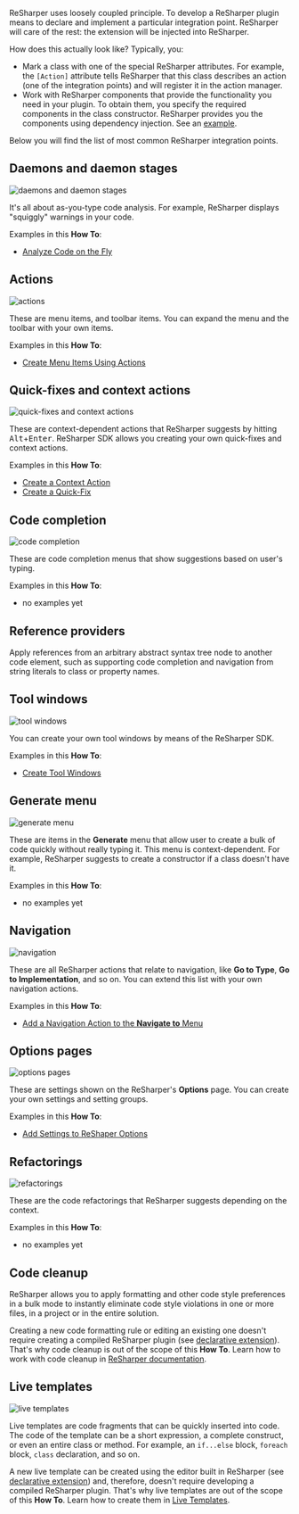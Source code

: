 [//]: # (title: Integrate with ReSharper)

ReSharper uses loosely coupled principle. To develop a ReSharper plugin means to declare and implement a particular integration point. ReSharper will care of the rest: the extension will be injected into ReSharper.
 
How does this actually look like? Typically, you: 
* Mark a class with one of the special ReSharper attributes. For example, the `[Action]` attribute tells ReSharper that this class describes an action (one of the integration points) and will register it in the action manager.
* Work with ReSharper components that provide the functionality you need in your plugin. To obtain them, you specify the required components in the class constructor. ReSharper provides you the components using dependency injection. See an [example](ObtainComponentsInRuntime.md#constructor-injection). 
 
Below you will find the list of most common ReSharper integration points.
 
## Daemons and daemon stages

![daemons and daemon stages](daemons.png)

It's all about as-you-type code analysis. For example, ReSharper displays "squiggly" warnings in your code.

Examples in this **How To**:
* [Analyze Code on the Fly](AnalyzeCodeOnTheFly.md)
 
## Actions 

![actions](actions.png)

These are menu items, and toolbar items. You can expand the menu and the toolbar with your own items.

Examples in this **How To**:
* [Create Menu Items Using Actions](CreateMenuItemsUsingActions.md)
 
## Quick-fixes and context actions

![quick-fixes and context actions](quick-fixes.png)

These are context-dependent actions that ReSharper suggests by hitting <kbd>Alt</kbd>+<kbd>Enter</kbd>. ReSharper SDK allows you creating your own quick-fixes and context actions.

Examples in this **How To**:
* [Create a Context Action](CreateContextAction.md)
* [Create a Quick-Fix](CreateQuickFix.md)
 
## Code completion

![code completion](code-completion.png)

These are code completion menus that show suggestions based on user's typing.

Examples in this **How To**:
* no examples yet
 
## Reference providers

Apply references from an arbitrary abstract syntax tree node to another code element, such as supporting code completion and navigation from string literals to class or property names.
 
## Tool windows

![tool windows](tool-windows.png)

You can create your own tool windows by means of the ReSharper SDK.

Examples in this **How To**:
* [Create Tool Windows](CreateToolWindows.md)
 
## Generate menu
 
 ![generate menu](generate-menu.png)

These are items in the **Generate** menu that allow user to create a bulk of code quickly without really typing it. This menu is context-dependent. For example, ReSharper suggests to create a constructor if a class doesn't have it.

Examples in this **How To**:
* no examples yet
 
## Navigation

![navigation](IntegrateWithReSharper_navigation.png)

These are all ReSharper actions that relate to navigation, like **Go to Type**, **Go to Implementation**, and so on. You can extend this list with your own navigation actions.

Examples in this **How To**:
* [Add a Navigation Action to the **Navigate to** Menu](AddYourNavigationActionToNavigateToMenu.md)
 
## Options pages 

![options pages](options.png)

These are settings shown on the ReSharper's **Options** page. You can create your own settings and setting groups.

Examples in this **How To**:
* [Add Settings to ReShaper Options](AddSettingsToOptions.md)
 
## Refactorings

![refactorings](refactorings.png)

These are the code refactorings that ReSharper suggests depending on the context.

Examples in this **How To**:
* no examples yet
 
## Code cleanup 

ReSharper allows you to apply formatting and other code style preferences in a bulk mode to instantly eliminate code style violations in one or more files, in a project or in the entire solution.
 
Creating a new code formatting rule or editing an existing one doesn't require creating a compiled ReSharper plugin (see [declarative extension](Start.md)). That's why code cleanup is out of the scope of this **How To**. Learn how to work with code cleanup in [ReSharper documentation](https://www.jetbrains.com/help/resharper/Code_Cleanup__Index.html).
 
## Live templates

![live templates](live-templates.png)

Live templates are code fragments that can be quickly inserted into code. The code of the template can be a short expression, a complete construct, or even an entire class or method. For example, an `if...else` block, `foreach` block, `class` declaration, and so on.

A new live template can be created using the editor built in ReSharper (see [declarative extension](Start.md)) and, therefore, doesn't require developing a compiled ReSharper plugin. That's why live templates are out of the scope of this **How To**. Learn how to create them in [Live Templates](LiveTemplates.md).